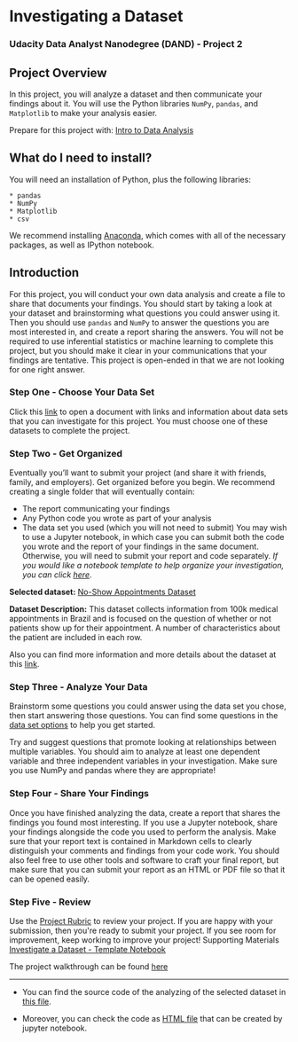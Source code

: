 # Investigating a Dataset

### Udacity Data Analyst Nanodegree (DAND) - Project 2

## Project Overview
In this project, you will analyze a dataset and then communicate your findings about it. You will use the Python libraries `NumPy`, `pandas`, and `Matplotlib` to make your analysis easier.

Prepare for this project with: [Intro to Data Analysis](https://classroom.udacity.com/courses/ud170-nd)

## What do I need to install?
You will need an installation of Python, plus the following libraries:
```
* pandas
* NumPy
* Matplotlib
* csv
```
We recommend installing [Anaconda](https://www.anaconda.com/products/individual), which comes with all of the necessary packages, as well as IPython notebook.

## Introduction
For this project, you will conduct your own data analysis and create a file to share that documents your findings. You should start by taking a look at your dataset and brainstorming what questions you could answer using it. Then you should use `pandas` and `NumPy` to answer the questions you are most interested in, and create a report sharing the answers. You will not be required to use inferential statistics or machine learning to complete this project, but you should make it clear in your communications that your findings are tentative. This project is open-ended in that we are not looking for one right answer.

### Step One - Choose Your Data Set
Click this [link](https://docs.google.com/document/d/e/2PACX-1vTlVmknRRnfy_4eTrjw5hYGaiQim5ctr9naaRd4V9du2B5bxpd8FEH3KtDgp8qVekw7Cj1GLk1IXdZi/pub?embedded=True) to open a document with links and information about data sets that you can investigate for this project. You must choose one of these datasets to complete the project.

### Step Two - Get Organized
Eventually you’ll want to submit your project (and share it with friends, family, and employers). Get organized before you begin. We recommend creating a single folder that will eventually contain:
- The report communicating your findings
- Any Python code you wrote as part of your analysis
- The data set you used (which you will not need to submit)
You may wish to use a Jupyter notebook, in which case you can submit both the code you wrote and the report of your findings in the same document. Otherwise, you will need to submit your report and code separately. _If you would like a notebook template to help organize your investigation, you can click [here](https://s3.amazonaws.com/video.udacity-data.com/topher/2018/April/5ac7a08a_investigate-a-dataset-template.ipynb/investigate-a-dataset-template.ipynb.zip)_. 

**Selected dataset:** [No-Show Appointments Dataset](https://www.google.com/url?q=https://d17h27t6h515a5.cloudfront.net/topher/2017/October/59dd2e9a_noshowappointments-kagglev2-may-2016/noshowappointments-kagglev2-may-2016.csv&sa=D&ust=1532469042118000)

**Dataset Description:** This dataset collects information from 100k medical appointments in Brazil and is focused on the question of whether or not patients show up for their appointment. A number of characteristics about the patient are included in each row.

Also you can find more information and more details about the dataset at this [link](https://www.kaggle.com/joniarroba/noshowappointments).

### Step Three - Analyze Your Data
Brainstorm some questions you could answer using the data set you chose, then start answering those questions. You can find some questions in the [data set options](https://s3.amazonaws.com/video.udacity-data.com/topher/2018/July/5b57919a_data-set-options/data-set-options.pdf) to help you get started.

Try and suggest questions that promote looking at relationships between multiple variables. You should aim to analyze at least one dependent variable and three independent variables in your investigation. Make sure you use NumPy and pandas where they are appropriate!

### Step Four - Share Your Findings
Once you have finished analyzing the data, create a report that shares the findings you found most interesting. If you use a Jupyter notebook, share your findings alongside the code you used to perform the analysis. Make sure that your report text is contained in Markdown cells to clearly distinguish your comments and findings from your code work. You should also feel free to use other tools and software to craft your final report, but make sure that you can submit your report as an HTML or PDF file so that it can be opened easily.

### Step Five - Review
Use the [Project Rubric](https://review.udacity.com/#!/projects/3176718735/rubric) to review your project. If you are happy with your submission, then you're ready to submit your project. If you see room for improvement, keep working to improve your project!
Supporting Materials [Investigate a Dataset - Template Notebook](https://d17h27t6h515a5.cloudfront.net/topher/2017/October/59dd0f5a_investigate-a-dataset-template/investigate-a-dataset-template.ipynb)

The project walkthrough can be found [here](https://www.youtube.com/watch?time_continue=83&v=OtDZCYxbHB4)

___

- You can find the source code of the analyzing of the selected dataset in [this file](Investigating%20on%20The%20No-Show%20Appointments%20Dataset.ipynb).

- Moreover, you can check the code as [HTML file](Investigating%20on%20The%20No-Show%20Appointments%20Dataset.html) that can be created by jupyter notebook.
